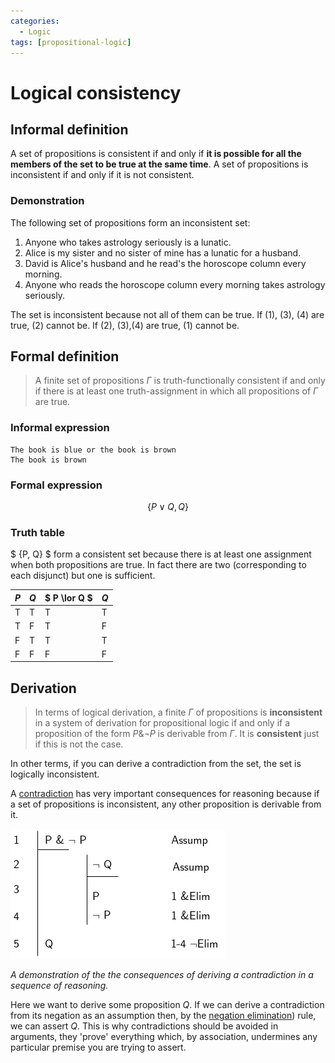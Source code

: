 ```yaml
---
categories:
  - Logic
tags: [propositional-logic]
---
```


# Logical consistency

## Informal definition

A set of propositions is consistent if and only if **it is possible for all the
members of the set to be true at the same time**. A set of propositions is
inconsistent if and only if it is not consistent.

### Demonstration

The following set of propositions form an inconsistent set:

1. Anyone who takes astrology seriously is a lunatic.
2. Alice is my sister and no sister of mine has a lunatic for a husband.
3. David is Alice's husband and he read's the horoscope column every morning.
4. Anyone who reads the horoscope column every morning takes astrology
   seriously.

The set is inconsistent because not all of them can be true. If (1), (3), (4)
are true, (2) cannot be. If (2), (3),(4) are true, (1) cannot be.

## Formal definition

> A finite set of propositions $\Gamma$ is truth-functionally consistent if and
> only if there is at least one truth-assignment in which all propositions of
> $\Gamma$ are true.

### Informal expression

```
The book is blue or the book is brown
The book is brown
```

### Formal expression

$$
\{P \lor Q, Q\}
$$

### Truth table

$ \{P, Q\} $ form a consistent set because there is at least one assignment when
both propositions are true. In fact there are two (corresponding to each
disjunct) but one is sufficient.

| $P$ | $Q$ | $ P \lor Q $ | $Q$ |
| --- | --- | ------------ | --- |
| T   | T   | T            | T   |
| T   | F   | T            | F   |
| F   | T   | T            | T   |
| F   | F   | F            | F   |

## Derivation

> In terms of logical derivation, a finite $\Gamma$ of propositions is
> **inconsistent** in a system of derivation for propositional logic if and only
> if a proposition of the form $P \& \lnot P$ is derivable from $\Gamma$. It is
> **consistent** just if this is not the case.

In other terms, if you can derive a contradiction from the set, the set is
logically inconsistent.

A
[contradiction](Logical_truth_and_falsity.md#logical-falsity)
has very important consequences for reasoning because if a set of propositions
is inconsistent, any other proposition is derivable from it.

![](/img/derivation_from_contradiction.png)

_A demonstration of the the consequences of deriving a contradiction in a
sequence of reasoning._

Here we want to derive some proposition $Q$. If we can derive a contradiction
from its negation as an assumption then, by the
[negation elimination](Negation_Elimination.md)) rule, we can
assert $Q$. This is why contradictions should be avoided in arguments, they
'prove' everything which, by association, undermines any particular premise you
are trying to assert.
